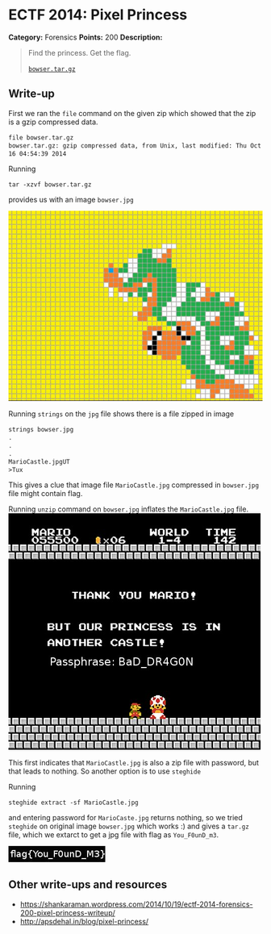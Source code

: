 # ECTF 2014: Pixel Princess

**Category:** Forensics
**Points:** 200
**Description:**

> Find the princess. Get the flag.
>
> [`bowser.tar.gz`](bowser.tar.gz)

## Write-up

First we ran the `file` command on the given zip which showed that the zip is a gzip compressed data.

```
file bowser.tar.gz
bowser.tar.gz: gzip compressed data, from Unix, last modified: Thu Oct 16 04:54:39 2014
```

Running 
```
tar -xzvf bowser.tar.gz 
```

provides us with an image `bowser.jpg`

![bowser.jpg](images/bowser.jpg)

Running `strings` on the `jpg` file shows there is a file zipped in image

```
strings bowser.jpg
.
.
.
MarioCastle.jpgUT
>Tux
```

This gives a clue that image file `MarioCastle.jpg` compressed in `bowser.jpg` file might contain flag.

Running `unzip` command on `bowser.jpg` inflates the `MarioCastle.jpg` file.
![mariocastle.jpg](images/MarioCastle.jpg)

This first indicates that `MarioCastle.jpg` is also a zip file with password, but that leads to nothing. So another option is to use `steghide`

Running 
```
steghide extract -sf MarioCastle.jpg
```

and entering password for `MarioCaste.jpg` returns nothing, so we tried `steghide` on original image `bowser.jpg` which works :) and gives a `tar.gz` file, which we extarct to get a jpg file with flag as `You_F0unD_m3`.

![flaga.jpg](images/flaga.jpg)

## Other write-ups and resources

* <https://shankaraman.wordpress.com/2014/10/19/ectf-2014-forensics-200-pixel-princess-writeup/>
* <http://apsdehal.in/blog/pixel-princess/>